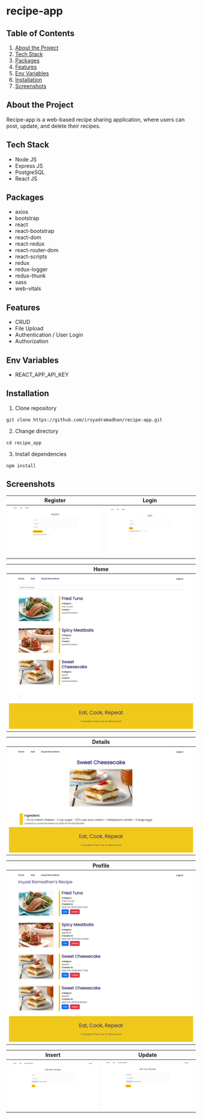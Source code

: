 # recipe-app

## Table of Contents

1. [About the Project](#about-the-project)
2. [Tech Stack](#tech-stack)
3. [Packages](#packages)
4. [Features](#features)
5. [Env Variables](#env-variables)
6. [Installation](#installation)
7. [Screenshots](#screenshots)

## About the Project

Recipe-app is a web-based recipe sharing application, where users can post, update, and delete their recipes.

## Tech Stack

- Node JS
- Express JS
- PostgreSQL
- React JS

## Packages

- axios
- bootstrap
- react
- react-bootstrap
- react-dom
- react-redux
- react-router-dom
- react-scripts
- redux
- redux-logger
- redux-thunk
- sass
- web-vitals

## Features

- CRUD
- File Upload
- Authentication / User Login
- Authorization

## Env Variables

- REACT_APP_API_KEY

## Installation

1. Clone repository

```
git clone https://github.com/irsyadramadhan/recipe-app.git
```

2. Change directory

```
cd recipe_app
```

3. Install dependencies

```
npm install
```

## Screenshots

| Register | Login |
| ----------- | ----------- |
| ![register](https://github.com/irsyadramadhan/recipe-app/blob/main/src/screenshots/register.png) | ![login](https://github.com/irsyadramadhan/recipe-app/blob/main/src/screenshots/login.png) |

| Home |
| ----------- |
| ![home](https://github.com/irsyadramadhan/recipe-app/blob/main/src/screenshots/home.png) |

| Details |
| ----------- |
| ![details](https://github.com/irsyadramadhan/recipe-app/blob/main/src/screenshots/details.png) |

| Profile |
| ----------- |
| ![profile](https://github.com/irsyadramadhan/recipe-app/blob/main/src/screenshots/profile.png) |

| Insert | Update |
| ----------- | ----------- |
| ![insert](https://github.com/irsyadramadhan/recipe-app/blob/main/src/screenshots/insert.png) | ![update](https://github.com/irsyadramadhan/recipe-app/blob/main/src/screenshots/update.png) |
